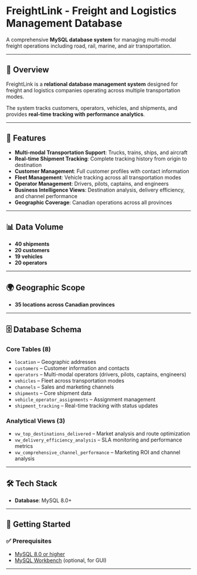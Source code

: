 # FreightLink - Freight and Logistics Management Database

A comprehensive **MySQL database system** for managing multi-modal freight operations including road, rail, marine, and air transportation.

---

## 📌 Overview
FreightLink is a **relational database management system** designed for freight and logistics companies operating across multiple transportation modes.  

The system tracks customers, operators, vehicles, and shipments, and provides **real-time tracking with performance analytics**.

---

## 🚀 Features
- **Multi-modal Transportation Support**: Trucks, trains, ships, and aircraft  
- **Real-time Shipment Tracking**: Complete tracking history from origin to destination  
- **Customer Management**: Full customer profiles with contact information  
- **Fleet Management**: Vehicle tracking across all transportation modes  
- **Operator Management**: Drivers, pilots, captains, and engineers  
- **Business Intelligence Views**: Destination analysis, delivery efficiency, and channel performance  
- **Geographic Coverage**: Canadian operations across all provinces  

---

## 📊 Data Volume
- **40 shipments**  
- **20 customers**  
- **19 vehicles**  
- **20 operators**  

---

## 🌍 Geographic Scope
- **35 locations across Canadian provinces**  

---

## 🗄️ Database Schema

### Core Tables (8)
- `location` – Geographic addresses  
- `customers` – Customer information and contacts  
- `operators` – Multi-modal operators (drivers, pilots, captains, engineers)  
- `vehicles` – Fleet across transportation modes  
- `channels` – Sales and marketing channels  
- `shipments` – Core shipment data  
- `vehicle_operator_assignments` – Assignment management  
- `shipment_tracking` – Real-time tracking with status updates  

### Analytical Views (3)
- `vw_top_destinations_delivered` – Market analysis and route optimization  
- `vw_delivery_efficiency_analysis` – SLA monitoring and performance metrics  
- `vw_comprehensive_channel_performance` – Marketing ROI and channel analysis  

---

## 🛠️ Tech Stack
- **Database**: MySQL 8.0+  

---

## 🚦 Getting Started

### ✅ Prerequisites
- [MySQL 8.0 or higher](https://dev.mysql.com/downloads/mysql/)  
- [MySQL Workbench](https://dev.mysql.com/downloads/workbench/) (optional, for GUI)  

---

